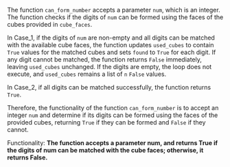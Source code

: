 The function `can_form_number` accepts a parameter `num`, which is an integer. The function checks if the digits of `num` can be formed using the faces of the cubes provided in `cube_faces`. 

In Case_1, if the digits of `num` are non-empty and all digits can be matched with the available cube faces, the function updates `used_cubes` to contain `True` values for the matched cubes and sets `found` to `True` for each digit. If any digit cannot be matched, the function returns `False` immediately, leaving `used_cubes` unchanged. If the digits are empty, the loop does not execute, and `used_cubes` remains a list of `n` `False` values.

In Case_2, if all digits can be matched successfully, the function returns `True`.

Therefore, the functionality of the function `can_form_number` is to accept an integer `num` and determine if its digits can be formed using the faces of the provided cubes, returning `True` if they can be formed and `False` if they cannot. 

Functionality: **The function accepts a parameter num, and returns True if the digits of num can be matched with the cube faces; otherwise, it returns False.**